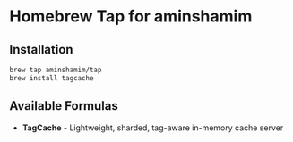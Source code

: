 # Homebrew Tap for aminshamim

## Installation

```bash
brew tap aminshamim/tap
brew install tagcache
```

## Available Formulas

- **TagCache** - Lightweight, sharded, tag-aware in-memory cache server
